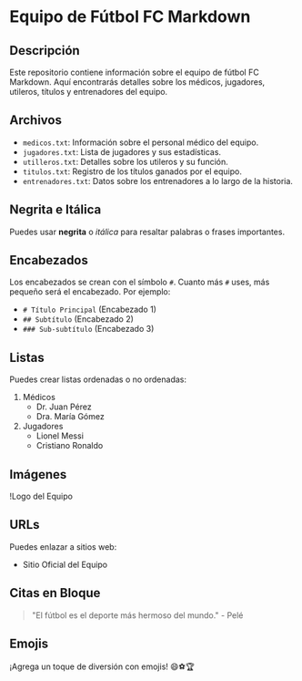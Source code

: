 # Equipo de Fútbol FC Markdown

## Descripción
Este repositorio contiene información sobre el equipo de fútbol FC Markdown. Aquí encontrarás detalles sobre los médicos, jugadores, utileros, títulos y entrenadores del equipo.

## Archivos
- `medicos.txt`: Información sobre el personal médico del equipo.
- `jugadores.txt`: Lista de jugadores y sus estadísticas.
- `utilleros.txt`: Detalles sobre los utileros y su función.
- `titulos.txt`: Registro de los títulos ganados por el equipo.
- `entrenadores.txt`: Datos sobre los entrenadores a lo largo de la historia.

## Negrita e Itálica
Puedes usar **negrita** o *itálica* para resaltar palabras o frases importantes.

## Encabezados
Los encabezados se crean con el símbolo `#`. Cuanto más `#` uses, más pequeño será el encabezado. Por ejemplo:
- `# Título Principal` (Encabezado 1)
- `## Subtítulo` (Encabezado 2)
- `### Sub-subtítulo` (Encabezado 3)

## Listas
Puedes crear listas ordenadas o no ordenadas:
1. Médicos
   - Dr. Juan Pérez
   - Dra. María Gómez
2. Jugadores
   - Lionel Messi
   - Cristiano Ronaldo

## Imágenes
!Logo del Equipo

## URLs
Puedes enlazar a sitios web:
- Sitio Oficial del Equipo

## Citas en Bloque
> "El fútbol es el deporte más hermoso del mundo." - Pelé

## Emojis
¡Agrega un toque de diversión con emojis! 😄⚽️🏆
